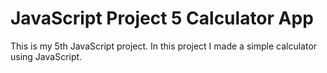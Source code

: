 # JavaScript Project 5 Calculator App

This is my 5th JavaScript project. In this project I made a simple calculator using JavaScript.
